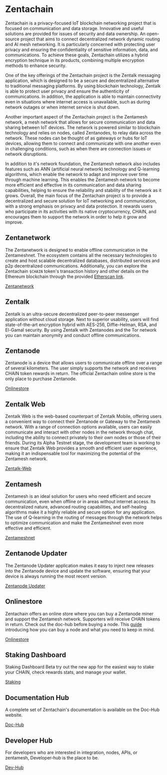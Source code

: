 # Zentachain
Zentachain is a privacy-focused IoT blockchain networking project that is focused on communication and data storage. Innovative and useful solutions are provided for issues of security and data ownership. An open-source project that aims to connect decentralized network dynamic routing and AI mesh networking. It is particularly concerned with protecting user privacy and ensuring the confidentiality of sensitive information, data, and communications. To achieve these goals, Zentachain utilizes a hybrid encryption technique in its products, combining multiple encryption methods to enhance security.

One of the key offerings of the Zentachain project is the Zentalk messaging application, which is designed to be a secure and decentralized alternative to traditional messaging platforms. By using blockchain technology, Zentalk is able to protect user privacy and ensure the authenticity of communications. In addition, the application is able to maintain connectivity even in situations where internet access is unavailable, such as during network outages or when internet service is shut down.

Another important aspect of the Zentachain project is the Zentamesh network, a mesh network that allows for secure communication and data sharing between IoT devices. The network is powered similar to blockchain technology and relies on nodes, called Zentanodes, to relay data across the network. These nodes can be thought of as gateways or hubs for IoT devices, allowing them to connect and communicate with one another even in challenging conditions, such as when there are connection issues or network disruptions.

In addition to it's network foundation, the Zentamesh network also includes features such as ANN (artificial neural network) technology and Q-learning algorithms, which enable the network to adapt and improve over time through machine learning. This enables the Zentamesh network to become more efficient and effective in its communication and data sharing capabilities, helping to ensure the reliability and stability of the network as it grows.
Overall, the main focus of the Zentachain project is to provide a decentralized and secure solution for IoT networking and communication, with a strong emphasis on privacy and data protection. It rewards users who participate in its activities with its native cryptocurrency, CHAIN, and encourages them to support the network in order to help it grow and improve.

## Zentanetwork

The Zentanetwork is designed to enable offline communication in the Zentameshnet. The ecosystem contains all the necessary technologies to create and host scalable decentralized databases, distributed services and p2p decentralized communications. Additionally, you can explore the Zentachain ```$CHAIN``` token's transaction history and other details on the Ethereum blockchain through the provided [Etherscan link](https://etherscan.io/token/0xc91f1effddc4a727f4de78e400137390779ec062).

[Zentanetwork](https://docs.zentachain.io/zentanetwork)

## Zentalk

Zentalk is an ultra-secure decentralized peer-to-peer messenger application without cloud storage. Next to superior usability, users will find state-of-the-art encryption hybrid with AES-256, Diffie-Helman, RSA, and El-Gamal security. By using Zentalk with Zentanodes and the Tor network you can maintain anonymity and conduct offline communications.

## Zentanode

Zentanode is a device that allows users to communicate offline over a range of several kilometers. The user simply supports the network and receives CHAIN token rewards in return. The official Zentachain online store is the only place to purchase Zentanode.

[Onlinestore](https://zentanode.com)

## Zentalk Web

Zentalk Web is the web-based counterpart of Zentalk Mobile, offering users a convenient way to connect their Zentanode or Gateway to the Zentamesh network. With a range of connection options available, users can easily communicate and interact with other nodes in the network through chat, including the ability to connect privately to their own nodes or those of their friends. During its Alpha Testnet stage, the development team is working to ensure that Zentalk Web provides a smooth and efficient user experience, making it an indispensable tool for maximizing the potential of the Zentamesh network.

[Zentalk-Web](https://zentalk.chat)

## Zentamesh

Zentamesh is an ideal solution for users who need efficient and secure communication, even when offline or in areas without internet access. Its decentralized nature, advanced routing capabilities, and self-healing algorithms make it a highly reliable and secure option for any application. The use of Q-learning in the routing of messages through the network helps to optimize communication and make the Zentameshnet even more effective and efficient.

[Zentameshnet](https://docs.zentachain.io/Overview/introduction)

## Zentanode Updater

The Zentanode Updater application makes it easy to inject new releases into the Zentanode device and update the software, ensuring that your device is always running the most recent version.

[Zentanode Updater](https://github.com/ZentaChain/Zentanode-Updater)

## Onlinestore

Zentachain offers an online store where you can buy a Zentanode miner and support the Zentamesh network. Supporters will receive CHAIN tokens in return. Check out the doc-hub before buying a node. This [guide](https://docs.zentachain.io/zentanode/purchase-guide) introducing how you can buy a node and what you need to keep in mind.

[Onlinestore](https://zentanode.com)

## Staking Dashboard

Staking Dashboard Beta try out the new app for the easiest way to stake your CHAIN, check rewards stats, and manage your wallet.

[Staking](https://staking.zentachain.io)
 
## Documentation Hub

A complete set of Zentachain's documentation is available on the Doc-Hub website.

[Doc-Hub](https://docs.zentachain.io)

## Developer Hub

For developers who are interested in integration, nodes, APIs, or zentamesh, Developer-hub is the place to be.

[Dev-Hub](https://dev.zentachain.io)
